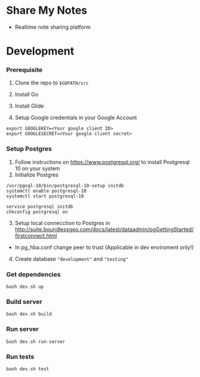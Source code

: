 # Share  My Notes
- Realtime note sharing platform

# Development
### Prerequisite
1. Clone the repo to `$GOPATH/src`

1. Install Go

1. Install Glide

1. Setup Google credentials in your Google Account
```
export GOOGLEKEY=<Your google client ID>
export GOOGLESECRET=<Your google client secret>
```

### Setup Postgres
1. Follow instructions on https://www.postgresql.org/ to install Postgresql 10 on your system
1. Initialize Postgres
```
/usr/pgsql-10/bin/postgresql-10-setup initdb
systemctl enable postgresql-10
systemctl start postgresql-10

service postgresql initdb
chkconfig postgresql on
```
3. Setup local connecction to Postgres in http://suite.boundlessgeo.com/docs/latest/dataadmin/pgGettingStarted/firstconnect.html
- In pg_hba.conf change peer to trust (Applicable in dev enviroment only!)


4. Create database `"development"` and `"testing"`
### Get dependencies
```
bash dev.sh up
```
### Build server
```
bash dev.sh build
```
### Run server
```
bash dev.sh run-server
```
### Run tests
```
bash dev.sh test
```